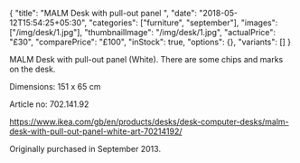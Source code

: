 {
    "title": "MALM Desk with pull-out panel ",
    "date": "2018-05-12T15:54:25+05:30",
    "categories": ["furniture", "september"],
    "images": ["/img/desk/1.jpg"],
    "thumbnailImage": "/img/desk/1.jpg",
    "actualPrice": "£30",
    "comparePrice": "£100",
    "inStock": true,
    "options": {},
    "variants": []
}

MALM Desk with pull-out panel (White). There are some chips and marks on the desk.

Dimensions: 151 x 65 cm

Article no: 702.141.92

https://www.ikea.com/gb/en/products/desks/desk-computer-desks/malm-desk-with-pull-out-panel-white-art-70214192/

Originally purchased in September 2013.